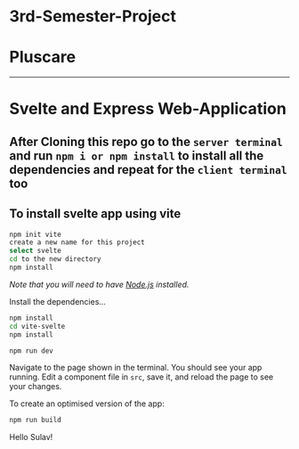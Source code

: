 ﻿# 3rd-Semester-Project 
 # Pluscare

---

# Svelte and Express Web-Application

## After Cloning this repo go to the `server terminal` and run `npm i or npm install` to install all the dependencies and repeat for the `client terminal` too

## To install svelte app using vite

```bash
npm init vite
create a new name for this project
select svelte
cd to the new directory 
npm install
```

*Note that you will need to have [Node.js](https://nodejs.org) installed.*

Install the dependencies...

```bash
npm install
cd vite-svelte
npm install
```

```bash
npm run dev
```

Navigate to the page shown in the terminal. You should see your app running. Edit a component file in `src`, save it, and reload the page to see your changes.


To create an optimised version of the app:

```bash
npm run build
```

Hello Sulav!
